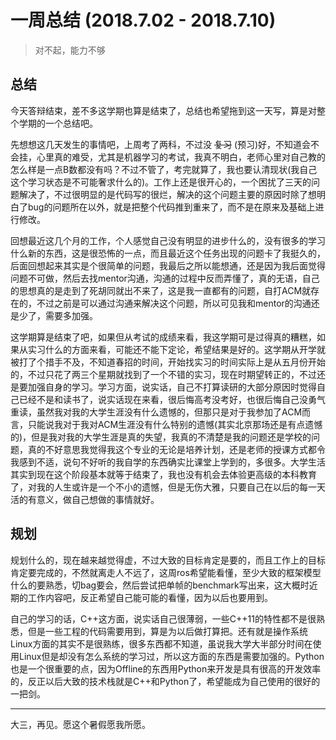 # 一周总结 (2018.7.02 - 2018.7.10)

> 对不起，能力不够

## 总结

今天答辩结束，差不多这学期也算是结束了，总结也希望拖到这一天写，算是对整个学期的一个总结吧。

先想想这几天发生的事情吧，上周考了两科，不过没 ~~复习~~ (预习)好，不知道会不会挂，心里真的难受，尤其是机器学习的考试，我真不明白，老师心里对自己教的怎么样是一点B数都没有吗？不过不管了，考完就算了，我也要认清现状(我自己这个学习状态是不可能奢求什么的)。工作上还是很开心的，一个困扰了三天的问题解决了，不过很明显的是代码写的很烂，解决的这个问题主要的原因时除了想明白了bug的问题所在以外，就是把整个代码推到重来了，而不是在原来及基础上进行修改。

回想最近这几个月的工作，个人感觉自己没有明显的进步什么的，没有很多的学习什么新的东西，这是很恐怖的一点，而且最近这个任务出现的问题卡了我挺久的，后面回想起来其实是个很简单的问题，我最后之所以能想通，还是因为我后面觉得问题不可做，然后去找mentor沟通，沟通的过程中反而弄懂了，真的无语，自己的思想真的是走到了死胡同就出不来了，这是我一直都有的问题，自打ACM就存在的，不过之前是可以通过沟通来解决这个问题，所以可见我和mentor的沟通还是少了，需要多加强。

这学期算是结束了吧，如果但从考试的成绩来看，我这学期可是过得真的糟糕，如果从实习什么的方面来看，可能还不能下定论，希望结果是好的。这学期从开学就被打了个措手不及，不知道春招的时间，开始找实习的时间实际上是从五月份开始的，不过只花了两三个星期就找到了一个不错的实习，现在时期望转正的，不过还是要加强自身的学习。学习方面，说实话，自己不打算读研的大部分原因时觉得自己已经不是和读书了，说实话现在来看，很后悔高考没考好，也很后悔自己没勇气重读，虽然我对我的大学生涯没有什么遗憾的，但那只是对于我参加了ACM而言，只能说我对于我对ACM生涯没有什么特别的遗憾(其实北京那场还是有点遗憾的)，但是我对我的大学生涯是真的失望，我真的不清楚是我的问题还是学校的问题，真的不好意思我觉得我这个专业的无论是培养计划，还是老师的授课方式都令我感到不适，说句不好听的我自学的东西确实比课堂上学到的，多很多。大学生活其实到现在这个阶段基本就等于结束了，我也没有机会去体验更高级的本科教育了，对我的人生或许是一个不小的遗憾，但是无伤大雅，只要自己在以后的每一天活的有意义，做自己想做的事情就好。

## 规划

规划什么的，现在越来越觉得虚，不过大致的目标肯定是要的，而且工作上的目标肯定要完成的，不然就离走人不远了，这周ros希望能看懂，至少大致的框架模型什么的要熟悉，切bag要会，然后尝试把单帧的benchmark写出来，这大概时近期的工作内容吧，反正希望自己能可能的看懂，因为以后也要用到。

自己的学习的话，C++这方面，说实话自己很薄弱，一些C++11的特性都不是很熟悉，但是一些工程的代码需要用到，算是为以后做打算把。还有就是操作系统Linux方面的其实不是很熟练，很多东西都不知道，虽说我大学大半部分时间在使用Linux但是却没有怎么系统的学习过，所以这方面的东西是需要加强的。Python也是一个很重要的点，因为Offline的东西用Python来开发是具有很高的开发效率的，反正以后大致的技术栈就是C++和Python了，希望能成为自己使用的很好的一把剑。

---

大三，再见。愿这个暑假愿我所愿。
